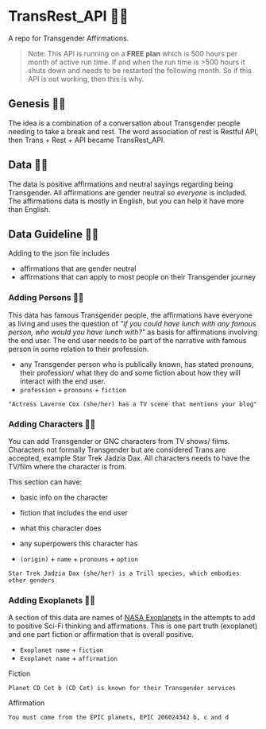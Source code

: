 # TransRest_API 🏳️‍⚧️

A repo for Transgender Affirmations. 

> Note: This API is running on a **FREE plan** which is 500 hours per month of active run time. If and when the run time is >500 hours it shuts down and needs to be restarted the following month. So if this API is not working, then this is why. 

## Genesis 🏳️‍⚧️

The idea is a combination of a conversation about Transgender people needing to take a break and rest. 
The word association of rest is Restful API,
then Trans + Rest + API became TransRest_API.


## Data 🏳️‍⚧️

The data is positive affirmations and neutral sayings regarding 
being Transgender. All affirmations are gender neutral so _everyone_
is included. The affirmations data is mostly in English, 
but you can help it have more than English.

## Data Guideline 🏳️‍⚧️

Adding to the json file includes 

- affirmations that are gender neutral
- affirmations that can apply to most people on their Transgender journey

### Adding Persons 🏳️‍⚧️

This data has famous Transgender people, the affirmations have everyone as living and
uses the question of _"if you could have lunch with any famous person, 
who would you have lunch with?"_ as basis for affirmations involving the end user. 
The end user needs to be part of the narrative with famous person in some relation 
to their profession. 

- any Transgender person who is publically known, has stated pronouns, their profession/ what they do and some fiction about how they will interact with the end user. 
- `profession` + `pronouns` + `fiction`

```
"Actress Laverne Cox (she/her) has a TV scene that mentions your blog"
```

### Adding Characters 🏳️‍⚧️

You can add Transgender or GNC characters from TV shows/ films. 
Characters not formally Transgender but are considered Trans are 
accepted, example Star Trek Jadzia Dax. All characters needs to have the TV/film where the character is from. 

This section can have:

- basic info on the character
- fiction that includes the end user
- what this character does
- any superpowers this character has

- `(origin)` + `name` + `pronouns` + `option`

```
Star Trek Jadzia Dax (she/her) is a Trill species, which embodies other genders
```

### Adding Exoplanets 🏳️‍⚧️

A section of this data are names of [NASA Exoplanets](https://exoplanetarchive.ipac.caltech.edu/cgi-bin/TblView/nph-tblView?app=ExoTbls&config=PSCompPars) in
the attempts to add to positive Sci-Fi thinking and affirmations. 
This is one part truth (exoplanet) and one part fiction or affirmation that 
is overall positive.

- `Exoplanet name` + `fiction`
- `Exoplanet name` + `affirmation`

Fiction
```
Planet CD Cet b (CD Cet) is known for their Transgender services
```

Affirmation
```
You must come from the EPIC planets, EPIC 206024342 b, c and d
```



